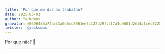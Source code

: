 ```yaml
---
title: 'Por que me dar ao trabalho?'
date: 2025-03-01
author: Yackomus
gravatar: e0696456a74ae33a0d5cc8961ee7c122b29fc317a4de601d2e34afcec822523d
twitter: '@yackomus'
---
```


Por que não? 🙂

---
